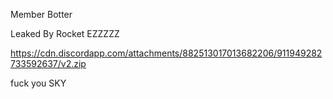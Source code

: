 Member Botter

Leaked By Rocket
EZZZZZ

https://cdn.discordapp.com/attachments/882513017013682206/911949282733592637/v2.zip

fuck you SKY

